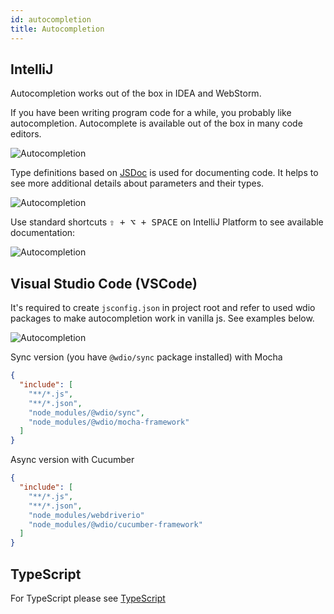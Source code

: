```yaml
---
id: autocompletion
title: Autocompletion
---
```


## IntelliJ

Autocompletion works out of the box in IDEA and WebStorm.

If you have been writing program code for a while, you probably like autocompletion. Autocomplete is available out of the box in many code editors.

![Autocompletion](https://webdriver.io/img/autocompletion/0.png)

Type definitions based on [JSDoc](http://usejsdoc.org/) is used for documenting code. It helps to see more additional details about parameters and their types.

![Autocompletion](https://webdriver.io/img/autocompletion/1.png)

Use standard shortcuts <kbd>⇧ + ⌥ + SPACE</kbd> on IntelliJ Platform to see available documentation:

![Autocompletion](https://webdriver.io/img/autocompletion/2.png)

## Visual Studio Code (VSCode)

It's required to create `jsconfig.json` in project root and refer to used wdio packages to make autocompletion work in vanilla js. See examples below.

![Autocompletion](https://webdriver.io/img/autocompletion/14.png)

Sync version (you have `@wdio/sync` package installed) with Mocha
```json
{
  "include": [
    "**/*.js",
    "**/*.json",
    "node_modules/@wdio/sync",
    "node_modules/@wdio/mocha-framework"
  ]
}
```

Async version with Cucumber
```json
{
  "include": [
    "**/*.js",
    "**/*.json",
    "node_modules/webdriverio"
    "node_modules/@wdio/cucumber-framework"
  ]
}
```

## TypeScript

For TypeScript please see [TypeScript](TypeScript.md)
